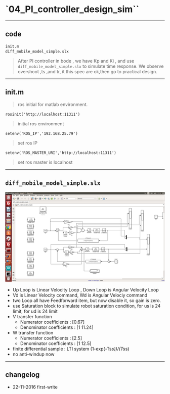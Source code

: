 
# `04_PI_controller_design_sim``

----
## code
    init.m
    diff_mobile_model_simple.slx

> After PI controller in bode , we have Kp and Ki , and use `diff_mobile_model_simple.slx` to simulate time response.
> We observe overshoot ,ts ,and tr, it this spec are ok,then go to practical design.

----
## init.m
>ros initial for matlab environment. 

    rosinit('http://localhost:11311')
>initial ros environment

    setenv('ROS_IP','192.168.25.79')
>set ros IP

    setenv('ROS_MASTER_URI','http://localhost:11311')
>set ros master is localhost

----
## `diff_mobile_model_simple.slx`
![](https://github.com/ChingHengWang/mobile_mimo/blob/master/04_PI_controller_design_sim/fig/diff_mobile_model_simple.png) 
* Up Loop is Linear Velocity Loop , Down Loop is Angular Velocity Loop
* Vd is Linear Velocity command, Wd is Angular Velociy command
* two Loop all have Feedforward item, but now disable it, so gain is zero.
* use Saturation block to simulate robot saturation condition, for us is 24 limit, for ud is 24 limit
* V transfer function 
  * Numerator coefficients : [0.67]
  * Denominator coefficients : [1 11.24]
* W transfer function 
  * Numerator coefficients : [2.5]
  * Denominator coefficients : [1 12.5]  
* finite differential sample : LTI system (1-exp(-Ts*s))/(Ts*s)
* no anti-windup now
 
----
## changelog
* 22-11-2016 first-write	

